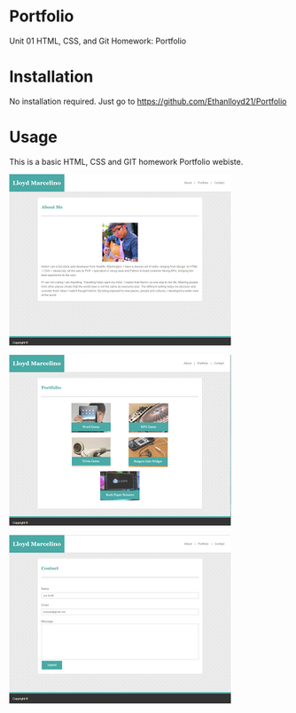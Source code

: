 # Portfolio
Unit 01 HTML, CSS, and Git Homework: Portfolio

# Installation

No installation required. Just go to https://github.com/Ethanlloyd21/Portfolio

# Usage

This is a basic HTML, CSS and GIT homework Portfolio webiste.

![](assets/images/about.PNG)

![](assets/images/Portfolio.PNG)

![](assets/images/contact.PNG)
